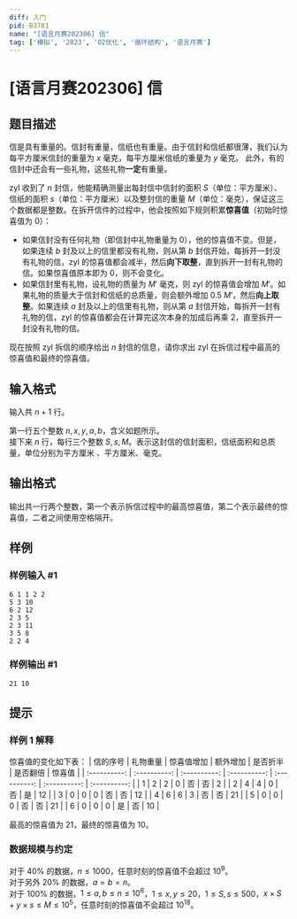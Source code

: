 ```yaml
---
diff: 入门
pid: B3781
name: "[语言月赛202306] 信"
tag: ['模拟', '2023', 'O2优化', '循环结构', '语言月赛']
---
```

# [语言月赛202306] 信
## 题目描述

信是具有重量的。信封有重量，信纸也有重量。由于信封和信纸都很薄，我们认为每平方厘米信封的重量为 $x$ 毫克，每平方厘米信纸的重量为 $y$ 毫克。 此外，有的信封中还会有一些礼物，这些礼物**一定**有重量。

zyl 收到了 $n$ 封信，他能精确测量出每封信中信封的面积 $S$（单位：平方厘米）、信纸的面积 $s$（单位：平方厘米）以及整封信的重量 $M$（单位：毫克），保证这三个数据都是整数。在拆开信件的过程中，他会按照如下规则积累**惊喜值**（初始时惊喜值为 $0$）：

- 如果信封没有任何礼物（即信封中礼物重量为 $0$），他的惊喜值不变。但是，如果连续 $b$ 封及以上的信里都没有礼物，则从第 $b$ 封信开始，每拆开一封没有礼物的信，zyl 的惊喜值都会减半，然后**向下取整**，直到拆开一封有礼物的信。如果惊喜值原本即为 $0$，则不会变化。
- 如果信封里有礼物，设礼物的质量为 $M'$ 毫克，则 zyl 的惊喜值会增加 $M'$。如果礼物的质量大于信封和信纸的总质量，则会额外增加 $0.5\ M'$，然后**向上取整**。如果连续 $a$ 封及以上的信里有礼物，则从第 $a$ 封信开始，每拆开一封有礼物的信，zyl 的惊喜值都会在计算完这次本身的加成后再乘 $2$，直至拆开一封没有礼物的信。

现在按照 zyl 拆信的顺序给出 $n$ 封信的信息，请你求出 zyl 在拆信过程中最高的惊喜值和最终的惊喜值。
## 输入格式

输入共 $n+1$ 行。

第一行五个整数 $n,x,y,a,b$，含义如题所示。   
接下来 $n$ 行，每行三个整数 $S,s,M$。表示这封信的信封面积，信纸面积和总质量，单位分别为平方厘米
、平方厘米、毫克。
## 输出格式

输出共一行两个整数，第一个表示拆信过程中的最高惊喜值，第二个表示最终的惊喜值，二者之间使用空格隔开。
## 样例

### 样例输入 #1
```
6 1 1 2 2
5 3 10
6 2 12
2 3 5
2 3 11
3 5 8
2 2 4
```
### 样例输出 #1
```
21 10
```
## 提示

### 样例 1 解释
惊喜值的变化如下表：
| 信的序号 | 礼物重量 | 惊喜值增加 | 额外增加 | 是否折半 | 是否翻倍 | 惊喜值 |
| :----------: | :----------: | :----------: | :----------: | :----------: | :----------: | :----------: |
| 1 | $2$ | $2$ | $0$ | 否 | 否 | $2$ |
| 2 | $4$ | $4$ | $0$ | 否 | 是 | $12$ |
| 3 | $0$ | $0$ | $0$ | 否 | 否 | $12$ |
| 4 | $6$ | $6$ | $3$ | 否 | 否 | $21$ |
| 5 | $0$ | $0$ | $0$ | 否 | 否 | $21$ |
| 6 | $0$ | $0$ | $0$ | 是 | 否 | $10$ |

最高的惊喜值为 $21$，最终的惊喜值为 $10$。
### 数据规模与约定

对于 $40\%$ 的数据，$n\leq 1000$，任意时刻的惊喜值不会超过 $10^{9}$。  
对于另外 $20\%$ 的数据，$a=b=n$。  
对于 $100\%$ 的数据，$1\leq a,b\leq n\leq 10^{6}$，$1\leq x,y\leq 20$，$1\leq S,s\leq 500$，$x\times S+y\times s\leq M\leq 10^{5}$，任意时刻的惊喜值不会超过 $10^{18}$。




